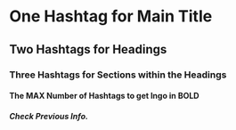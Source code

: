 # One Hashtag for Main Title
## Two Hashtags for Headings
### Three Hashtags for Sections within the Headings
#### The MAX Number of Hashtags to get Ingo in BOLD
##### Check Previous Info.
